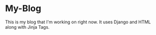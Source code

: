 # My-Blog
This is my blog that I'm working on right now. It uses Django and HTML along with Jinja Tags.
